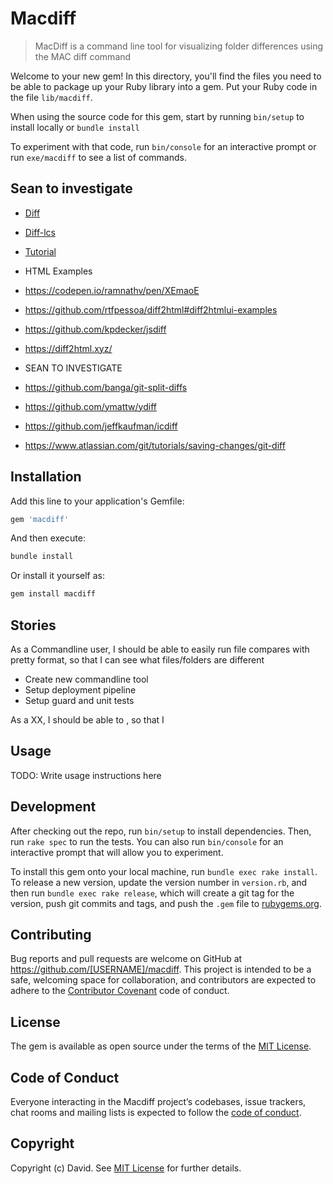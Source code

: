 # Macdiff

> MacDiff is a command line tool for visualizing folder differences using the MAC diff command

Welcome to your new gem! In this directory, you'll find the files you need to be able to package up your Ruby library into a gem. Put your Ruby code in the file `lib/macdiff`.

When using the source code for this gem, start by running `bin/setup` to install locally or `bundle install`

To experiment with that code, run `bin/console` for an interactive prompt or run `exe/macdiff` to see a list of commands.

## Sean to investigate

- [Diff](https://github.com/samg/diffy)
- [Diff-lcs](https://github.com/halostatue/diff-lcs)
- [Tutorial](https://www.botreetechnologies.com/blog/compare-text-differences-between-two-contents-using-ruby-on-rails/)

- HTML Examples

- https://codepen.io/ramnathv/pen/XEmaoE
- https://github.com/rtfpessoa/diff2html#diff2htmlui-examples
- https://github.com/kpdecker/jsdiff
- https://diff2html.xyz/

- SEAN TO INVESTIGATE
- https://github.com/banga/git-split-diffs
- https://github.com/ymattw/ydiff
- https://github.com/jeffkaufman/icdiff
- https://www.atlassian.com/git/tutorials/saving-changes/git-diff

## Installation

Add this line to your application's Gemfile:

```ruby
gem 'macdiff'
```

And then execute:

```bash
bundle install
```

Or install it yourself as:

```bash
gem install macdiff
```

## Stories


As a Commandline user, I should be able to easily run file compares with pretty format, so that I can see what files/folders are different

- Create new commandline tool
- Setup deployment pipeline
- Setup guard and unit tests


As a XX, I should be able to , so that I



## Usage

TODO: Write usage instructions here

## Development

After checking out the repo, run `bin/setup` to install dependencies. Then, run `rake spec` to run the tests. You can also run `bin/console` for an interactive prompt that will allow you to experiment.

To install this gem onto your local machine, run `bundle exec rake install`. To release a new version, update the version number in `version.rb`, and then run `bundle exec rake release`, which will create a git tag for the version, push git commits and tags, and push the `.gem` file to [rubygems.org](https://rubygems.org).

## Contributing

Bug reports and pull requests are welcome on GitHub at https://github.com/[USERNAME]/macdiff. This project is intended to be a safe, welcoming space for collaboration, and contributors are expected to adhere to the [Contributor Covenant](http://contributor-covenant.org) code of conduct.

## License

The gem is available as open source under the terms of the [MIT License](https://opensource.org/licenses/MIT).

## Code of Conduct

Everyone interacting in the Macdiff project’s codebases, issue trackers, chat rooms and mailing lists is expected to follow the [code of conduct](https://github.com/[USERNAME]/macdiff/blob/master/CODE_OF_CONDUCT.md).

## Copyright

Copyright (c) David. See [MIT License](LICENSE.txt) for further details.
